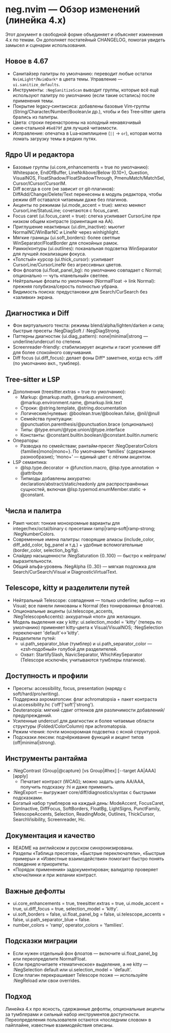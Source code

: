 # neg.nvim — Обзор изменений (линейка 4.x)

Этот документ в свободной форме объединяет и объясняет изменения 4.x по темам. Он дополняет постатейный CHANGELOG, помогая увидеть замысел и сценарии использования.

## Новое в 4.67

- Санитайзер палитры по умолчанию: переводит любые остатки `NvimLight*`/`NvimDark*` в цвета темы. Управление — `ui.sanitize_defaults`.
- Инструменты: `:NegSanitizeScan` выводит группы, которые всё ещё используют палитру по умолчанию (если такие остались) после применения темы.
- Покрытие legacy‑синтаксиса: добавлены базовые Vim‑группы (String/Character/Number/Boolean/и др.), чтобы и без Tree‑sitter цвета брались из палитры.
- Цвета: строки перенастроены на холодный ненавязчивый сине‑стальной `#6e879f` для лучшей читаемости.
- Исправление: опечатка в Lua‑комплишене (`||` → `or`), которая могла ломать загрузку темы в редких путях.

## Ядро UI и редактора

- Базовые группы (ui.core_enhancements = true по умолчанию): Whitespace, EndOfBuffer, LineNrAbove/Below (0.10+), Question, VisualNOS, FloatShadow/FloatShadowThrough, PmenuMatch/MatchSel, Cursor/lCursor/CursorIM.
- Diff всегда в core (не зависит от git‑плагинов): DiffAdd/Change/Delete/Text перенесены в модуль редактора, чтобы режим diff оставался читаемым даже без плагинов.
- Акценты по режимам (ui.mode_accent = true): мягко меняют CursorLine/StatusLine; сочетаются с focus_caret.
- Focus caret (ui.focus_caret = true): слегка усиливает CursorLine при низком общем контрасте (ориентация на AA).
- Приглушение неактивных (ui.dim_inactive): мьютит NormalNC/WinBarNC и LineNr через winhighlight.
- Мягкие границы (ui.soft_borders): более светлые WinSeparator/FloatBorder для спокойных рамок.
- Рамки/контуры (ui.outlines): поканальная подсветка WinSeparator для лучшей локализации фокуса.
- «Толстый» курсор (ui.thick_cursor): усиливает CursorLine/CursorLineNr без агрессивных цветов.
- Фон флоатов (ui.float_panel_bg): по умолчанию совпадает с Normal; опционально — чуть «панельный» светлее.
- Нейтральные флоаты по умолчанию (NormalFloat → link Normal): прежняя голубизна/серость полностью убрана.
- Видимость поиска: предустановки для Search/CurSearch без «заливки» экрана.

## Диагностика и Diff

- Фон виртуального текста: режимы blend/alpha/lighten/darken и сила; быстрые пресеты :NegDiagSoft / :NegDiagStrong.
- Паттерны диагностик (ui.diag_pattern): none|minimal|strong — underline/undercurl по степени.
- Screenreader‑friendly: стабилизирует акценты и гасит усиление diff для более спокойного озвучивания.
- Diff focus (ui.diff_focus): делает фоны Diff* заметнее, когда есть :diff (по умолчанию вкл., тумблер).

## Tree‑sitter и LSP

- Дополнения (treesitter.extras = true по умолчанию):
  - Markup: @markup.math, @markup.environment, @markup.environment.name, @markup.link.text
  - Строки: @string.template, @string.documentation
  - Логические/нулевые: @boolean.true/@boolean.false, @nil/@null
  - Семейства пунктуации: @punctuation.parenthesis/@punctuation.brace (опционально)
  - Типы: @type.enum/@type.union/@type.interface
  - Константы: @constant.builtin.boolean/@constant.builtin.numeric
- Операторы:
  - Разводка по семействам; рантайм‑пресет :NegOperatorColors {families|mono|mono+}. По умолчанию ‘families’ (сдержанное разнообразие); ‘mono+’ — единый цвет с лёгким акцентом.
- LSP семантика:
  - @lsp.type.decorator → @function.macro, @lsp.type.annotation → @attribute
  - Типмоды добавлены аккуратно: declaration/abstract/static/readonly для распространённых сущностей, включая @lsp.typemod.enumMember.static → @constant.

## Числа и палитра

- Рамп чисел: тонкие монохромные варианты для integer/hex/octal/binary с пресетами ramp|ramp‑soft|ramp‑strong; :NegNumberColors.
- Современные имена палитры: говорящие алиасы (include_color, diff_add_color, bg_panel и т.д.) + удобные вспомогательные (border_color, selection_bg/fg).
- Слайдер насыщенности :NegSaturation {0..100} — быстро к нейтрали/выразительности.
- Общий альфа‑уровень :NegAlpha {0..30} — мягкая подложка для Search/CurSearch/Visual и DiagnosticVirtualText.

## Telescope, kitty и разделители путей

- Нейтральный Telescope: совпадения — только underline; выбор — из Visual; все панели линкованы к Normal (без тонированных флоатов).
- Опциональные акценты (ui.telescope_accents, :NegTelescopeAccents): аккуратный «поп» для желающих.
- Модель выделения как у kitty: ui.selection_model = 'kitty' (теперь по умолчанию) применяет kitty‑цвета к Visual/VisualNOS; :NegSelection переключает 'default'↔'kitty'.
- Разделители путей:
  - ui.path_separator_blue (тумблер) и ui.path_separator_color — «zsh‑подобный» голубой для разделителей.
  - Охват: StartifySlash, NavicSeparator, WhichKeySeparator (Telescope исключён; учитываются тумблеры плагинов).

## Доступность и профили

- Пресеты: accessibility, focus, presentation (наряду с soft/hard/pro/writing).
- Поддержка ахроматопсии: флаг achromatopsia + пакет контраста ui.accessibility.hc ('off'|'soft'|'strong').
- Deuteranopia: мягкий сдвиг оттенков для различимости добавлений/предупреждений.
- Усиленные undercurl для диагностик и более читаемые области структуры (Folded/ColorColumn) при achromatopsia.
- Режим чтения: почти монохромная подсветка с ясной структурой.
- Подсказки лексем: подчёркивание функций и акцент типов (off|minimal|strong).

## Инструменты рантайма

- :NegContrast {Group|@capture} [vs Group|#hex] [--target AA|AAA] [apply]
  - Печатает контраст (WCAG); можно задать цель AA/AAA, получить подсказку :hi и даже применить.
- :NegExport — выгружает core/diff/diagnostics/syntax с быстрыми подсказками.
- Богатый набор тумблеров на каждый день: ModeAccent, FocusCaret, DimInactive, DiffFocus, SoftBorders, FloatBg, LightSigns, PunctFamily, TelescopeAccents, Selection, ReadingMode, Outlines, ThickCursor, SearchVisibility, Screenreader, Hc.

## Документация и качество

- README на английском и русском синхронизированы.
- Разделы «Таблица пресетов», «Быстрые переключатели», «Быстрые примеры» и «Известные взаимодействия» помогают быстро понять поведение и приоритеты.
- «Порядок применения» задокументирован; валидатор проверяет ключи/линки и при желании контраст.

## Важные дефолты

- ui.core_enhancements = true, treesitter.extras = true, ui.mode_accent = true, ui.diff_focus = true, selection_model = 'kitty'.
- ui.soft_borders = false, ui.float_panel_bg = false, ui.telescope_accents = false, ui.path_separator_blue = false.
- number_colors = 'ramp', operator_colors = 'families'.

## Подсказки миграции

- Если нужен отдельный фон флоатов — включите ui.float_panel_bg или переопределите NormalFloat.
- Если предпочитаете «тематическое» выделение, а не kitty — :NegSelection default или ui.selection_model = 'default'.
- Если плагин перекрашивает Telescope позже — используйте :NegReload или свои overrides.

## Подход

Линейка 4.x про ясность, сдержанные дефолты, опциональные акценты за тумблерами и сильный набор инструментов доступности. Переопределения пользователя остаются «последним словом» в пайплайне, известные взаимодействия описаны.
